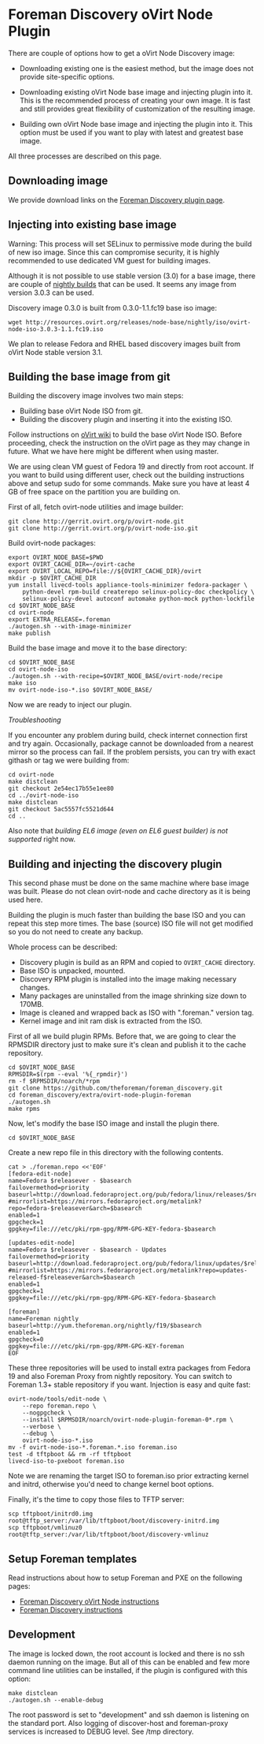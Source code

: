 Foreman Discovery oVirt Node Plugin
===================================

There are couple of options how to get a oVirt Node Discovery image:

* Downloading existing one is the easiest method, but the image does not
  provide site-specific options.

* Downloading existing oVirt Node base image and injecting plugin into it.
  This is the recommended process of creating your own image. It is fast and
  still provides great flexibility of customization of the resulting image.

* Building own oVirt Node base image and injecting the plugin into it. This
  option must be used if you want to play with latest and greatest base image.

All three processes are described on this page.

Downloading image
-----------------

We provide download links on the [Foreman Discovery plugin
page](https://github.com/theforeman/foreman_discovery).

Injecting into existing base image
----------------------------------

Warning: This process will set SELinux to permissive mode during the build of
new iso image. Since this can compromise security, it is highly recommended to
use dedicated VM guest for building images.

Although it is not possible to use stable version (3.0) for a base image,
there are couple of [nightly
builds](http://resources.ovirt.org/releases/node-base/nightly/iso/) that can
be used. It seems any image from version 3.0.3 can be used.

Discovery image 0.3.0 is built from 0.3.0-1.1.fc19 base iso image:

    wget http://resources.ovirt.org/releases/node-base/nightly/iso/ovirt-node-iso-3.0.3-1.1.fc19.iso

We plan to release Fedora and RHEL based discovery images built from oVirt
Node stable version 3.1.

Building the base image from git
--------------------------------

Building the discovery image involves two main steps:

 * Building base oVirt Node ISO from git.
 * Building the discovery plugin and inserting it into the existing ISO.

Follow instructions on [oVirt
wiki](http://www.ovirt.org/Node_Building#From_Git) to build the base oVirt
Node ISO. Before proceeding, check the instruction on the oVirt page as they
may change in future. What we have here might be different when using master.

We are using clean VM guest of Fedora 19 and directly from root account. If
you want to build using different user, check out the building instructions
above and setup sudo for some commands. Make sure you have at least 4 GB of
free space on the partition you are building on.

First of all, fetch ovirt-node utilities and image builder:

    git clone http://gerrit.ovirt.org/p/ovirt-node.git
    git clone http://gerrit.ovirt.org/p/ovirt-node-iso.git

Build ovirt-node packages:

    export OVIRT_NODE_BASE=$PWD
    export OVIRT_CACHE_DIR=~/ovirt-cache
    export OVIRT_LOCAL_REPO=file://${OVIRT_CACHE_DIR}/ovirt
    mkdir -p $OVIRT_CACHE_DIR
    yum install livecd-tools appliance-tools-minimizer fedora-packager \
        python-devel rpm-build createrepo selinux-policy-doc checkpolicy \
        selinux-policy-devel autoconf automake python-mock python-lockfile
    cd $OVIRT_NODE_BASE
    cd ovirt-node
    export EXTRA_RELEASE=.foreman
    ./autogen.sh --with-image-minimizer
    make publish

Build the base image and move it to the base directory:

    cd $OVIRT_NODE_BASE
    cd ovirt-node-iso
    ./autogen.sh --with-recipe=$OVIRT_NODE_BASE/ovirt-node/recipe
    make iso
    mv ovirt-node-iso-*.iso $OVIRT_NODE_BASE/

Now we are ready to inject our plugin.

*Troubleshooting*

If you encounter any problem during build, check internet connection first
and try again. Occasionally, package cannot be downloaded from a nearest
mirror so the process can fail. If the problem persists, you can try with
exact githash or tag we were building from:

    cd ovirt-node
    make distclean
    git checkout 2e54ec17b55e1ee80
    cd ../ovirt-node-iso
    make distclean
    git checkout 5ac5557fc5521d644
    cd ..

Also note that *building EL6 image (even on EL6 guest builder) is not
supported* right now.

Building and injecting the discovery plugin
-------------------------------------------

This second phase must be done on the same machine where base image was built.
Please do not clean ovirt-node and cache directory as it is being used here.

Building the plugin is much faster than building the base ISO and you can
repeat this step more times. The base (source) ISO file will not get modified
so you do not need to create any backup.

Whole process can be described:

 * Discovery plugin is build as an RPM and copied to `OVIRT_CACHE` directory.
 * Base ISO is unpacked, mounted.
 * Discovery RPM plugin is installed into the image making necessary changes.
 * Many packages are uninstalled from the image shrinking size down to 170MB.
 * Image is cleaned and wrapped back as ISO with ".foreman." version tag.
 * Kernel image and init ram disk is extracted from the ISO.

First of all we build plugin RPMs. Before that, we are going to clear the
RPMSDIR directory just to make sure it's clean and publish it to the cache repository.

    cd $OVIRT_NODE_BASE
    RPMSDIR=$(rpm --eval '%{_rpmdir}')
    rm -f $RPMSDIR/noarch/*rpm
    git clone https://github.com/theforeman/foreman_discovery.git
    cd foreman_discovery/extra/ovirt-node-plugin-foreman
    ./autogen.sh
    make rpms

Now, let's modify the base ISO image and install the plugin there.

    cd $OVIRT_NODE_BASE

Create a new repo file in this directory with the following contents.

    cat > ./foreman.repo <<'EOF'
    [fedora-edit-node]
    name=Fedora $releasever - $basearch
    failovermethod=priority
    baseurl=http://download.fedoraproject.org/pub/fedora/linux/releases/$releasever/Everything/$basearch/os/
    #mirrorlist=https://mirrors.fedoraproject.org/metalink?repo=fedora-$releasever&arch=$basearch
    enabled=1
    gpgcheck=1
    gpgkey=file:///etc/pki/rpm-gpg/RPM-GPG-KEY-fedora-$basearch

    [updates-edit-node]
    name=Fedora $releasever - $basearch - Updates
    failovermethod=priority
    baseurl=http://download.fedoraproject.org/pub/fedora/linux/updates/$releasever/$basearch/
    #mirrorlist=https://mirrors.fedoraproject.org/metalink?repo=updates-released-f$releasever&arch=$basearch
    enabled=1
    gpgcheck=1
    gpgkey=file:///etc/pki/rpm-gpg/RPM-GPG-KEY-fedora-$basearch

    [foreman]
    name=Foreman nightly
    baseurl=http://yum.theforeman.org/nightly/f19/$basearch
    enabled=1
    gpgcheck=0
    gpgkey=file:///etc/pki/rpm-gpg/RPM-GPG-KEY-foreman
    EOF

These three repositories will be used to install extra packages from Fedora 19
and also Foreman Proxy from nightly repository. You can switch to Foreman 1.3+
stable repository if you want. Injection is easy and quite fast:

    ovirt-node/tools/edit-node \
        --repo foreman.repo \
        --nogpgcheck \
        --install $RPMSDIR/noarch/ovirt-node-plugin-foreman-0*.rpm \
        --verbose \
        --debug \
        ovirt-node-iso-*.iso
    mv -f ovirt-node-iso-*.foreman.*.iso foreman.iso
    test -d tftpboot && rm -rf tftpboot
    livecd-iso-to-pxeboot foreman.iso

Note we are renaming the target ISO to foreman.iso prior extracting kernel and
initrd, otherwise you'd need to change kernel boot options.

Finally, it's the time to copy those files to TFTP server:

    scp tftpboot/initrd0.img root@tftp_server:/var/lib/tftpboot/boot/discovery-initrd.img
    scp tftpboot/vmlinuz0 root@tftp_server:/var/lib/tftpboot/boot/discovery-vmlinuz

Setup Foreman templates
-----------------------

Read instructions about how to setup Foreman and PXE on the following pages:

* [Foreman Discovery oVirt Node instructions](../../README.ovirt_image.md)
* [Foreman Discovery instructions](../../README.md)

Development
-----------

The image is locked down, the root account is locked and there is no ssh
daemon running on the image. But all of this can be enabled and few more
command line utilities can be installed, if the plugin is configured with this
option:

    make distclean
    ./autogen.sh --enable-debug

The root password is set to "development" and ssh daemon is listening on the
standard port. Also logging of discover-host and foreman-proxy services is
increased to DEBUG level. See /tmp directory.

